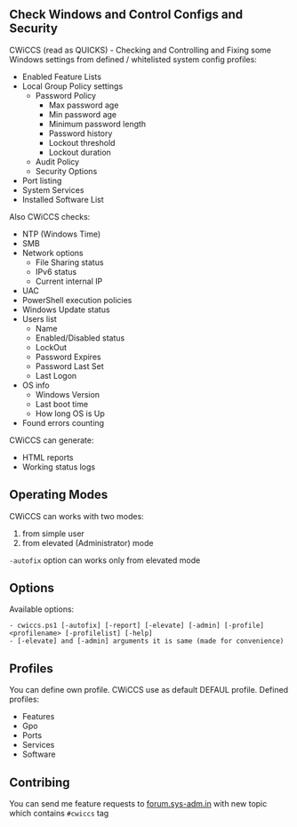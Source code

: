 ## Check Windows and Control Configs and Security

CWiCCS (read as QUICKS) - Checking and Controlling and Fixing some Windows settings from defined / whitelisted system config profiles:

* Enabled Feature Lists
* Local Group Policy settings
  * Password Policy
    * Max password age
    * Min password age
    * Minimum password length
    * Password history
    * Lockout threshold
    * Lockout duration
  * Audit Policy
  * Security Options
* Port listing
* System Services
* Installed Software List

Also CWiCCS checks:
* NTP (Windows Time)
* SMB
* Network options
  * File Sharing status
  * IPv6 status
  * Current internal IP
* UAC
* PowerShell execution policies
* Windows Update status
* Users list
  * Name
  * Enabled/Disabled status
  * LockOut
  * Password Expires
  * Password Last Set
  * Last Logon
* OS info
  * Windows Version
  * Last boot time
  * How long OS is Up
* Found errors counting

CWiCCS can generate:

* HTML reports
* Working status logs

## Operating Modes

CWiCCS can works with two modes:

1. from simple user
2. from elevated (Administrator) mode

`-autofix` option can works only from elevated mode

## Options

Available options:
```
- cwiccs.ps1 [-autofix] [-report] [-elevate] [-admin] [-profile] <profilename> [-profilelist] [-help]
- [-elevate] and [-admin] arguments it is same (made for convenience)
```

## Profiles

You can define own profile. CWiCCS use as default DEFAUL profile. Defined profiles:

* Features
* Gpo
* Ports
* Services
* Software

## Contribing

You can send me feature requests to [forum.sys-adm.in](https://forum.sys-adm.in/) with new topic which contains `#cwiccs` tag


